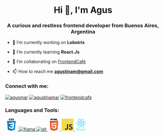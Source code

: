 <h1 align="center">Hi 👋, I'm Agus</h1>
<h3 align="center">A curious and restless frontend developer from Buenos Aires, Argentina</h3>

- 🔭 I’m currently working on **Lobotrix**

- 🌱 I’m currently learning **React.Js**

- 👯 I’m collaborating on [FrontendCafé](https://frontend.cafe/)

- 📫 How to reach me **agustinam@gmail.com**

<h3 align="left">Connect with me:</h3>
<p align="left">
<a href="https://twitter.com/agusmar" target="blank"><img align="center" src="https://cdn.jsdelivr.net/npm/simple-icons@3.0.1/icons/twitter.svg" alt="agusmar" height="30" width="40" /></a>
<a href="https://linkedin.com/in/agustinamar" target="blank"><img align="center" src="https://cdn.jsdelivr.net/npm/simple-icons@3.0.1/icons/linkedin.svg" alt="agustinamar" height="30" width="40" /></a>
<a href="https://discord.gg/frontendcafe" target="blank"><img align="center" src="https://cdn.jsdelivr.net/npm/simple-icons@3.0.1/icons/discord.svg" alt="frontendcafe" height="30" width="40" /></a>
</p>

<h3 align="left">Languages and Tools:</h3>
<p align="left"> <a href="https://www.w3schools.com/css/" target="_blank"> <img src="https://raw.githubusercontent.com/devicons/devicon/master/icons/css3/css3-original-wordmark.svg" alt="css3" width="40" height="40"/> </a> <a href="https://www.figma.com/" target="_blank"> <img src="https://www.vectorlogo.zone/logos/figma/figma-icon.svg" alt="figma" width="40" height="40"/> </a> <a href="https://git-scm.com/" target="_blank"> <img src="https://www.vectorlogo.zone/logos/git-scm/git-scm-icon.svg" alt="git" width="40" height="40"/> </a> <a href="https://www.w3.org/html/" target="_blank"> <img src="https://raw.githubusercontent.com/devicons/devicon/master/icons/html5/html5-original-wordmark.svg" alt="html5" width="40" height="40"/> </a> <a href="https://developer.mozilla.org/en-US/docs/Web/JavaScript" target="_blank"> <img src="https://raw.githubusercontent.com/devicons/devicon/master/icons/javascript/javascript-original.svg" alt="javascript" width="40" height="40"/> </a> <a href="https://reactjs.org/" target="_blank"> <img src="https://raw.githubusercontent.com/devicons/devicon/master/icons/react/react-original-wordmark.svg" alt="react" width="40" height="40"/> </a> </p>
